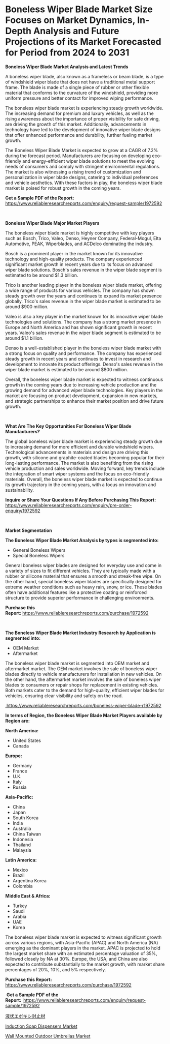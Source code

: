 <p><h1>Boneless Wiper Blade Market Size Focuses on Market Dynamics, In-Depth Analysis and Future Projections of its Market Forecasted for Period from 2024 to 2031</h1></p><p><strong>Boneless Wiper Blade Market Analysis and Latest Trends</strong></p>
<p><p>A boneless wiper blade, also known as a frameless or beam blade, is a type of windshield wiper blade that does not have a traditional metal support frame. The blade is made of a single piece of rubber or other flexible material that conforms to the curvature of the windshield, providing more uniform pressure and better contact for improved wiping performance.</p><p>The boneless wiper blade market is experiencing steady growth worldwide. The increasing demand for premium and luxury vehicles, as well as the rising awareness about the importance of proper visibility for safe driving, are driving the growth of this market. Additionally, advancements in technology have led to the development of innovative wiper blade designs that offer enhanced performance and durability, further fueling market growth.</p><p>The Boneless Wiper Blade Market is expected to grow at a CAGR of 7.2% during the forecast period. Manufacturers are focusing on developing eco-friendly and energy-efficient wiper blade solutions to meet the evolving needs of consumers and comply with stringent environmental regulations. The market is also witnessing a rising trend of customization and personalization in wiper blade designs, catering to individual preferences and vehicle aesthetics. With these factors in play, the boneless wiper blade market is poised for robust growth in the coming years.</p></p>
<p><strong>Get a Sample PDF of the Report:&nbsp;</strong> <a href="https://www.reliableresearchreports.com/enquiry/request-sample/1972592">https://www.reliableresearchreports.com/enquiry/request-sample/1972592</a></p>
<p>&nbsp;</p>
<p><strong>Boneless Wiper Blade Major Market Players</strong></p>
<p><p>The boneless wiper blade market is highly competitive with key players such as Bosch, Trico, Valeo, Denso, Heyner Company, Federal-Mogul, Elta Automotive, PEAK, Wiperblades, and ACDelco dominating the industry. </p><p>Bosch is a prominent player in the market known for its innovative technology and high-quality products. The company experienced significant market growth in recent years due to its focus on advanced wiper blade solutions. Bosch's sales revenue in the wiper blade segment is estimated to be around $1.3 billion.</p><p>Trico is another leading player in the boneless wiper blade market, offering a wide range of products for various vehicles. The company has shown steady growth over the years and continues to expand its market presence globally. Trico's sales revenue in the wiper blade market is estimated to be around $900 million.</p><p>Valeo is also a key player in the market known for its innovative wiper blade technologies and solutions. The company has a strong market presence in Europe and North America and has shown significant growth in recent years. Valeo's sales revenue in the wiper blade segment is estimated to be around $1.1 billion.</p><p>Denso is a well-established player in the boneless wiper blade market with a strong focus on quality and performance. The company has experienced steady growth in recent years and continues to invest in research and development to innovate its product offerings. Denso's sales revenue in the wiper blade market is estimated to be around $800 million.</p><p>Overall, the boneless wiper blade market is expected to witness continuous growth in the coming years due to increasing vehicle production and the growing demand for advanced wiper blade technologies. Key players in the market are focusing on product development, expansion in new markets, and strategic partnerships to enhance their market position and drive future growth.</p></p>
<p>&nbsp;</p>
<p><strong>What Are The Key Opportunities For Boneless Wiper Blade Manufacturers?</strong></p>
<p><p>The global boneless wiper blade market is experiencing steady growth due to increasing demand for more efficient and durable windshield wipers. Technological advancements in materials and design are driving this growth, with silicone and graphite-coated blades becoming popular for their long-lasting performance. The market is also benefiting from the rising vehicle production and sales worldwide. Moving forward, key trends include the integration of smart wiper systems and the focus on eco-friendly materials. Overall, the boneless wiper blade market is expected to continue its growth trajectory in the coming years, with a focus on innovation and sustainability.</p></p>
<p><strong>Inquire or Share Your Questions If Any Before Purchasing This Report:</strong> <a href="https://www.reliableresearchreports.com/enquiry/pre-order-enquiry/1972592">https://www.reliableresearchreports.com/enquiry/pre-order-enquiry/1972592</a></p>
<p>&nbsp;</p>
<p><strong>Market Segmentation</strong></p>
<p><strong>The Boneless Wiper Blade Market Analysis by types is segmented into:</strong></p>
<p><ul><li>General Boneless Wipers</li><li>Special Boneless Wipers</li></ul></p>
<p><p>General boneless wiper blades are designed for everyday use and come in a variety of sizes to fit different vehicles. They are typically made with a rubber or silicone material that ensures a smooth and streak-free wipe. On the other hand, special boneless wiper blades are specifically designed for extreme weather conditions such as heavy rain, snow, or ice. These blades often have additional features like a protective coating or reinforced structure to provide superior performance in challenging environments.</p></p>
<p><strong>Purchase this Report:&nbsp;</strong><a href="https://www.reliableresearchreports.com/purchase/1972592">https://www.reliableresearchreports.com/purchase/1972592</a></p>
<p>&nbsp;</p>
<p><strong>The Boneless Wiper Blade Market Industry Research by Application is segmented into:</strong></p>
<p><ul><li>OEM Market</li><li>Aftermarket</li></ul></p>
<p><p>The boneless wiper blade market is segmented into OEM market and aftermarket market. The OEM market involves the sale of boneless wiper blades directly to vehicle manufacturers for installation in new vehicles. On the other hand, the aftermarket market involves the sale of boneless wiper blades to consumers or repair shops for replacement in existing vehicles. Both markets cater to the demand for high-quality, efficient wiper blades for vehicles, ensuring clear visibility and safety on the road.</p></p>
<p><a href="https://www.reliableresearchreports.com/boneless-wiper-blade-r1972592">&nbsp;https://www.reliableresearchreports.com/boneless-wiper-blade-r1972592</a></p>
<p><strong>In terms of Region, the Boneless Wiper Blade Market Players available by Region are:</strong></p>
<p>
    <p> <strong> North America: </strong>
        <ul>
            <li>United States</li>
            <li>Canada</li>
        </ul>
        </p> 
    <p> <strong> Europe: </strong>
        <ul>
            <li>Germany</li>
            <li>France</li>
            <li>U.K.</li>
            <li>Italy</li>
            <li>Russia</li>
        </ul>
        </p> 
    <p> <strong> Asia-Pacific: </strong>
        <ul>
            <li>China</li>
            <li>Japan</li>
            <li>South Korea</li>
            <li>India</li>
            <li>Australia</li>
            <li>China Taiwan</li>
            <li>Indonesia</li>
            <li>Thailand</li>
            <li>Malaysia</li>
        </ul>
        </p> 
    <p> <strong> Latin America: </strong>
        <ul>
            <li>Mexico</li>
            <li>Brazil</li>
            <li>Argentina Korea</li>
            <li>Colombia</li>
        </ul>
        </p> 
    <p> <strong> Middle East & Africa: </strong>
        <ul>
            <li>Turkey</li>
            <li>Saudi</li>
            <li>Arabia</li>
            <li>UAE</li>
            <li>Korea</li>
        </ul>
    </p>
    </p>
<p><p>The boneless wiper blade market is expected to witness significant growth across various regions, with Asia-Pacific (APAC) and North America (NA) emerging as the dominant players in the market. APAC is projected to hold the largest market share with an estimated percentage valuation of 35%, followed closely by NA at 30%. Europe, the USA, and China are also expected to contribute substantially to the market growth, with market share percentages of 20%, 10%, and 5% respectively.</p></p>
<p><strong>Purchase this Report: </strong><a href="https://www.reliableresearchreports.com/purchase/1972592">https://www.reliableresearchreports.com/purchase/1972592</a></p>
<p>&nbsp;<strong>Get a Sample PDF of the Report:&nbsp;&nbsp;</strong><a href="https://www.reliableresearchreports.com/enquiry/request-sample/1972592">https://www.reliableresearchreports.com/enquiry/request-sample/1972592</a></p>
<p><strong></strong></p>
<p><p><a href="https://medium.com/@cielostamm/%E6%AC%A1%E3%81%AE%E6%96%87%E3%82%92%E6%97%A5%E6%9C%AC%E8%AA%9E%E3%81%AB%E7%BF%BB%E8%A8%B3%E3%81%99%E3%82%8B%E3%81%A8-%E3%82%B0%E3%83%AD%E3%83%BC%E3%83%90%E3%83%AB%E3%81%AA%E6%B6%B2%E4%BD%93%E3%82%A8%E3%83%9D%E3%82%AD%E3%82%B7%E5%B0%81%E6%AD%A2%E6%9D%90%E5%B8%82%E5%A0%B4%E3%81%AE%E8%A6%8F%E6%A8%A1%E3%81%A8%E3%82%B7%E3%82%A7%E3%82%A2%E3%81%AE%E5%88%86%E6%9E%90%E3%81%AB%E3%81%AA%E3%82%8A%E3%81%BE%E3%81%99-%E8%A3%BD%E5%93%81%E3%82%BF%E3%82%A4%E3%83%97-%E3%82%A2%E3%83%97%E3%83%AA%E3%82%B1%E3%83%BC%E3%82%B7%E3%83%A7%E3%83%B3-%E5%9C%B0%E5%9F%9F%E5%88%A5%E3%81%AE%E4%BA%88%E6%B8%AC-2024%E5%B9%B4-2031%E5%B9%B4-de2803326d31">液状エポキシ封止材</a></p><p><a href="https://github.com/cheribeninsig/Market-Research-Report-List-1/blob/main/induction-soap-dispensers-market.md">Induction Soap Dispensers Market</a></p><p><a href="https://view.publitas.com/reportprime-1/wall-mounted-outdoor-umbrellas-market-report-by-product-type-aluminum-stainless-steel-other-end-use-commercial-residential-and-region-2024-2031/">Wall Mounted Outdoor Umbrellas Market</a></p></p>